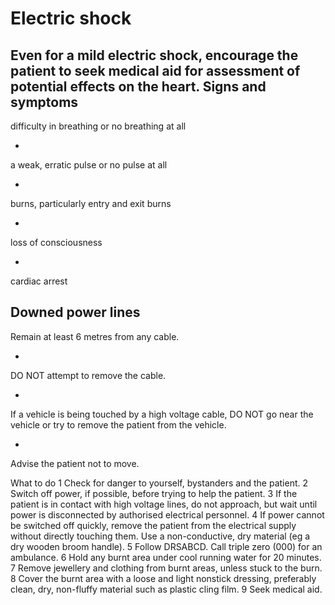 ﻿# Electric shock 


Even for a mild electric shock, encourage the patient to seek medical aid for assessment of potential effects on the heart. 
Signs and symptoms 
- 
difficulty in breathing or no breathing at all 

- 
a weak, erratic pulse or no pulse at all 

- 
burns, particularly entry and exit burns 

- 
loss of consciousness 

- 
cardiac arrest 



Downed power lines 
- 
Remain at least 6 metres from any cable. 

- 
DO NOT attempt to remove the cable. 

- 
If a vehicle is being touched by a high voltage cable, DO NOT go near the vehicle or try to remove the patient from the vehicle. 

- 
Advise the patient not to move. 



What to do 
1 Check for danger to yourself, bystanders and the patient. 
2 Switch off power, if possible, before trying to help the patient. 
3 If the patient is in contact with high voltage lines, do not approach, but wait until power is disconnected by authorised electrical personnel. 
4 If power cannot be switched off quickly, remove the patient from the electrical supply without directly touching them. Use a non-conductive, dry material (eg a dry wooden broom handle). 
5 Follow DRSABCD. Call triple zero (000) for an ambulance. 
6 Hold any burnt area under cool running water for 20 minutes. 
7 Remove jewellery and clothing from burnt areas, unless stuck to the burn. 
8 Cover the burnt area with a loose and light nonstick dressing, preferably clean, dry, non-fluffy material such as plastic cling film. 
9 Seek medical aid. 




